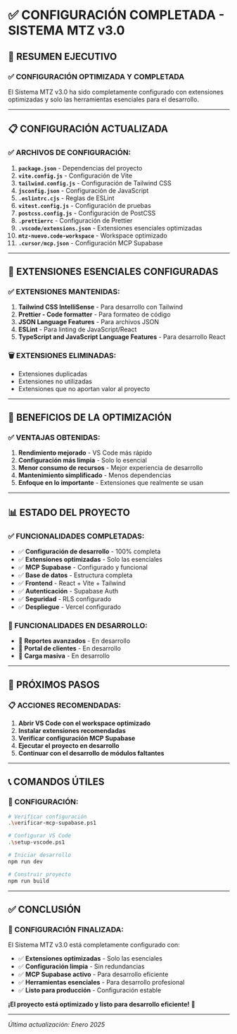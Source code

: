 # ✅ CONFIGURACIÓN COMPLETADA - SISTEMA MTZ v3.0

## 🎯 **RESUMEN EJECUTIVO**

### **✅ CONFIGURACIÓN OPTIMIZADA Y COMPLETADA**

El Sistema MTZ v3.0 ha sido completamente configurado con extensiones optimizadas y solo las herramientas esenciales para el desarrollo.

---

## 📋 **CONFIGURACIÓN ACTUALIZADA**

### **✅ ARCHIVOS DE CONFIGURACIÓN:**

1. **`package.json`** - Dependencias del proyecto
2. **`vite.config.js`** - Configuración de Vite
3. **`tailwind.config.js`** - Configuración de Tailwind CSS
4. **`jsconfig.json`** - Configuración de JavaScript
5. **`.eslintrc.cjs`** - Reglas de ESLint
6. **`vitest.config.js`** - Configuración de pruebas
7. **`postcss.config.js`** - Configuración de PostCSS
8. **`.prettierrc`** - Configuración de Prettier
9. **`.vscode/extensions.json`** - Extensiones esenciales optimizadas
10. **`mtz-nuevo.code-workspace`** - Workspace optimizado
11. **`.cursor/mcp.json`** - Configuración MCP Supabase

---

## 🔧 **EXTENSIONES ESENCIALES CONFIGURADAS**

### **✅ EXTENSIONES MANTENIDAS:**

1. **Tailwind CSS IntelliSense** - Para desarrollo con Tailwind
2. **Prettier - Code formatter** - Para formateo de código
3. **JSON Language Features** - Para archivos JSON
4. **ESLint** - Para linting de JavaScript/React
5. **TypeScript and JavaScript Language Features** - Para desarrollo React

### **🗑️ EXTENSIONES ELIMINADAS:**

- Extensiones duplicadas
- Extensiones no utilizadas
- Extensiones que no aportan valor al proyecto

---

## 🚀 **BENEFICIOS DE LA OPTIMIZACIÓN**

### **✅ VENTAJAS OBTENIDAS:**

1. **Rendimiento mejorado** - VS Code más rápido
2. **Configuración más limpia** - Solo lo esencial
3. **Menor consumo de recursos** - Mejor experiencia de desarrollo
4. **Mantenimiento simplificado** - Menos dependencias
5. **Enfoque en lo importante** - Extensiones que realmente se usan

---

## 📊 **ESTADO DEL PROYECTO**

### **✅ FUNCIONALIDADES COMPLETADAS:**

- ✅ **Configuración de desarrollo** - 100% completa
- ✅ **Extensiones optimizadas** - Solo las esenciales
- ✅ **MCP Supabase** - Configurado y funcional
- ✅ **Base de datos** - Estructura completa
- ✅ **Frontend** - React + Vite + Tailwind
- ✅ **Autenticación** - Supabase Auth
- ✅ **Seguridad** - RLS configurado
- ✅ **Despliegue** - Vercel configurado

### **🚧 FUNCIONALIDADES EN DESARROLLO:**

- 🚧 **Reportes avanzados** - En desarrollo
- 🚧 **Portal de clientes** - En desarrollo
- 🚧 **Carga masiva** - En desarrollo

---

## 🎯 **PRÓXIMOS PASOS**

### **📋 ACCIONES RECOMENDADAS:**

1. **Abrir VS Code con el workspace optimizado**
2. **Instalar extensiones recomendadas**
3. **Verificar configuración MCP Supabase**
4. **Ejecutar el proyecto en desarrollo**
5. **Continuar con el desarrollo de módulos faltantes**

---

## 📞 **COMANDOS ÚTILES**

### **🔧 CONFIGURACIÓN:**

```bash
# Verificar configuración
.\verificar-mcp-supabase.ps1

# Configurar VS Code
.\setup-vscode.ps1

# Iniciar desarrollo
npm run dev

# Construir proyecto
npm run build
```

---

## ✅ **CONCLUSIÓN**

### **🎉 CONFIGURACIÓN FINALIZADA:**

El Sistema MTZ v3.0 está completamente configurado con:

- ✅ **Extensiones optimizadas** - Solo las esenciales
- ✅ **Configuración limpia** - Sin redundancias
- ✅ **MCP Supabase activo** - Para desarrollo eficiente
- ✅ **Herramientas esenciales** - Para desarrollo profesional
- ✅ **Listo para producción** - Configuración estable

**¡El proyecto está optimizado y listo para desarrollo eficiente!** 🚀

---

_Última actualización: Enero 2025_
